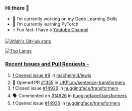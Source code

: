 ### Hi there 👋


<!-- **aflah02/aflah02** is a ✨ _special_ ✨ repository because its `README.md` (this file) appears on your GitHub profile. -->

<!-- Here are some ideas to get you started: -->

- 🔭 I’m currently working on my Deep Learning Skills
- 🌱 I’m currently learning PyTorch
- ⚡ Fun fact: I have a [Youtube Channel](https://www.youtube.com/channel/UCwab-Xf38Sd7QsxVPoS0cgA)
<!-- - 👯 I’m looking to collaborate on  -->
<!-- - 🤔 I’m looking for help with ... -->
<!-- - 💬 Ask me about ... -->
<!-- - 📫 How to reach me: ... -->
<!-- - 😄 Pronouns: ... -->

<!--  -->

[![Aflah's GitHub stats](https://github-readme-stats.vercel.app/api?username=aflah02&hide=stars&count_private=true&show_icons=true&theme=dark)](https://github.com/anuraghazra/github-readme-stats)

[![Top Langs](https://github-readme-stats.vercel.app/api/top-langs/?username=aflah02&theme=dark&layout=compact)](https://github.com/anuraghazra/github-readme-stats)
<a href="https://github.com/anuraghazra/github-readme-stats">

 ### Recent Issues and Pull Requests - 
<!--START_SECTION:activity-->
1. ❗️ Opened issue [#9](https://github.com/machelreid/lewis/issues/9) in [machelreid/lewis](https://github.com/machelreid/lewis)
2. 💪 Opened PR [#1355](https://github.com/UKPLab/sentence-transformers/pull/1355) in [UKPLab/sentence-transformers](https://github.com/UKPLab/sentence-transformers)
3. ❗️ Closed issue [#14926](https://github.com/huggingface/transformers/issues/14926) in [huggingface/transformers](https://github.com/huggingface/transformers)
4. 🗣 Commented on [#14926](https://github.com/huggingface/transformers/issues/14926) in [huggingface/transformers](https://github.com/huggingface/transformers)
5. ❗️ Opened issue [#14926](https://github.com/huggingface/transformers/issues/14926) in [huggingface/transformers](https://github.com/huggingface/transformers)
<!--END_SECTION:activity-->
